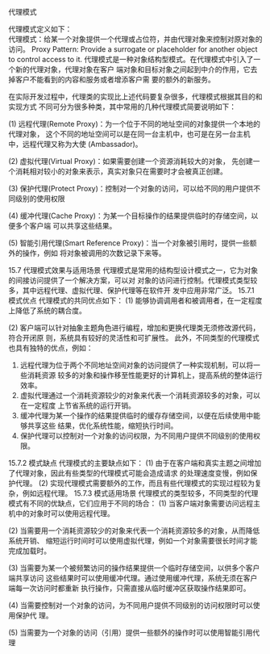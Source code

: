 代理模式

代理模式定义如下： 
<br>代理模式：给某一个对象提供一个代理或占位符，并由代理对象来控制对原对象的访问。 Proxy Pattern: Provide a surrogate or placeholder for another object to control access to it.
代理模式是一种对象结构型模式。在代理模式中引入了一个新的代理对象，代理对象在客户 端对象和目标对象之间起到中介的作用，它去掉客户不能看到的内容和服务或者增添客户需
要的额外的新服务。

在实际开发过程中，代理类的实现比上述代码要复杂很多，代理模式根据其目的和实现方式 不同可分为很多种类，其中常用的几种代理模式简要说明如下：

(1) 远程代理(Remote Proxy)：为一个位于不同的地址空间的对象提供一个本地的代理对象，
这个不同的地址空间可以是在同一台主机中，也可是在另一台主机中，远程代理又称为大使 (Ambassador)。

(2) 虚拟代理(Virtual Proxy)：如果需要创建一个资源消耗较大的对象，
先创建一个消耗相对较小的对象来表示，真实对象只在需要时才会被真正创建。

(3) 保护代理(Protect Proxy)：控制对一个对象的访问，可以给不同的用户提供不同级别的使用权限

(4) 缓冲代理(Cache Proxy)：为某一个目标操作的结果提供临时的存储空间，以便多个客户端 可以共享这些结果。

(5) 智能引用代理(Smart Reference Proxy)：当一个对象被引用时，提供一些额外的操作，例如
将对象被调用的次数记录下来等。


15.7 代理模式效果与适用场景 代理模式是常用的结构型设计模式之一，它为对象的间接访问提供了一个解决方案，可以对 对象的访问进行控制。代理模式类型较多，其中远程代理、虚拟代理、保护代理等在软件开 发中应用非常广泛。
15.7.1 模式优点 代理模式的共同优点如下： 
(1) 能够协调调用者和被调用者，在一定程度上降低了系统的耦合度。

(2) 客户端可以针对抽象主题角色进行编程，增加和更换代理类无须修改源代码，符合开闭原 则，系统具有较好的灵活性和可扩展性。 
此外，不同类型的代理模式也具有独特的优点，例如：
1) 远程代理为位于两个不同地址空间对象的访问提供了一种实现机制，可以将一些消耗资源 较多的对象和操作移至性能更好的计算机上，提高系统的整体运行效率。
2) 虚拟代理通过一个消耗资源较少的对象来代表一个消耗资源较多的对象，可以在一定程度 上节省系统的运行开销。
3) 缓冲代理为某一个操作的结果提供临时的缓存存储空间，以便在后续使用中能够共享这些 结果，优化系统性能，缩短执行时间。
4) 保护代理可以控制对一个对象的访问权限，为不同用户提供不同级别的使用权限。

15.7.2 模式缺点 代理模式的主要缺点如下：
(1) 由于在客户端和真实主题之间增加了代理对象，因此有些类型的代理模式可能会造成请求 的处理速度变慢，例如保护代理。 (2) 实现代理模式需要额外的工作，而且有些代理模式的实现过程较为复杂，例如远程代理。 15.7.3 模式适用场景 代理模式的类型较多，不同类型的代理模式有不同的优缺点，它们应用于不同的场合： (1) 当客户端对象需要访问远程主机中的对象时可以使用远程代理。

(2) 当需要用一个消耗资源较少的对象来代表一个消耗资源较多的对象，从而降低系统开销、 缩短运行时间时可以使用虚拟代理，例如一个对象需要很长时间才能完成加载时。

(3) 当需要为某一个被频繁访问的操作结果提供一个临时存储空间，以供多个客户端共享访问 这些结果时可以使用缓冲代理。通过使用缓冲代理，系统无须在客户端每一次访问时都重新
执行操作，只需直接从临时缓冲区获取操作结果即可。

(4) 当需要控制对一个对象的访问，为不同用户提供不同级别的访问权限时可以使用保护代 理。

(5) 当需要为一个对象的访问（引用）提供一些额外的操作时可以使用智能引用代理


